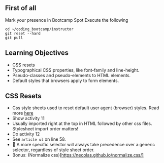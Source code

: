 ## First of all

Mark your presence in Bootcamp Spot
Execute the following

```
cd ~/coding_bootcamp/instructor
git reset --hard
git pull
```

## Learning Objectives

- CSS resets
- Typographical CSS properties, like font-family and line-height.
- Pseudo-classes and pseudo-elements to HTML elements.
- Default styles that browsers apply to form elements.

## CSS Resets

- Css style sheets used to reset default user agent (browser) styles. Read more [here](https://www.webfx.com/blog/web-design/css-tip-1-resetting-your-styles-with-css-reset/#:~:text=Resetting%20your%20styles%2C%20commonly%20referred,built%2Din%20default%20style%20settings.)
- Show activity 11
- Usually imported right at the top in HTML followed by other css files. Stylesheet import order matters!
- Do activity 12
- See `article ul` on line 58.
- 🔑 A more specific selector will always take precedence over a generic selector, regardless of style sheet order.
- Bonus: (Normalize css)[https://necolas.github.io/normalize.css/]
